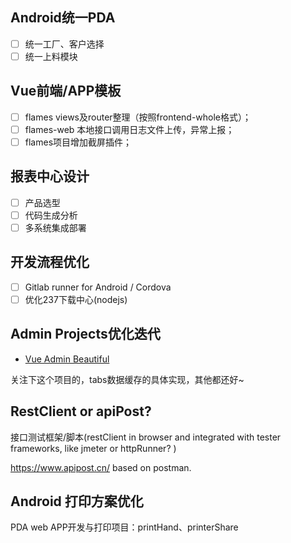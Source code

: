 ## Android统一PDA
- [ ] 统一工厂、客户选择
- [ ] 统一上料模块

## Vue前端/APP模板
- [ ] flames views及router整理（按照frontend-whole格式）；
- [ ] flames-web 本地接口调用日志文件上传，异常上报；
- [ ] flames项目增加截屏插件；

## 报表中心设计
- [ ] 产品选型
- [ ] 代码生成分析
- [ ] 多系统集成部署

## 开发流程优化
- [ ] Gitlab runner for Android / Cordova
- [ ] 优化237下载中心(nodejs)

## Admin Projects优化迭代
- [Vue Admin Beautiful](https://chu1204505056.gitee.io/admin-pro/#/login)

关注下这个项目的，tabs数据缓存的具体实现，其他都还好~

## RestClient or apiPost?

接口测试框架/脚本(restClient in browser and integrated with tester frameworks, like jmeter or httpRunner? )

https://www.apipost.cn/ based on postman.

## Android 打印方案优化

PDA web APP开发与打印项目：printHand、printerShare